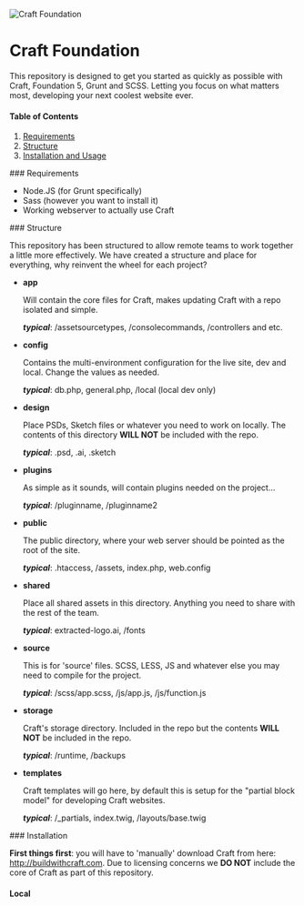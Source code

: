 ![Craft Foundation](https://s3-us-west-1.amazonaws.com/themccallister.com/craft-foundation.png)

# Craft Foundation

This repository is designed to get you started as quickly as possible with Craft, Foundation 5, Grunt and SCSS. Letting you focus on what matters most, developing your next coolest website ever.

#### Table of Contents

1. [Requirements](#requirements)  
2. [Structure](#structure)
3. [Installation and Usage](#installation)

<a name="requirements"/>
### Requirements

- Node.JS (for Grunt specifically)
- Sass (however you want to install it)
- Working webserver to actually use Craft

<a name="structure"/>
### Structure

This repository has been structured to allow remote teams to work together a little more effectively. We have created a structure and place for everything, why reinvent the wheel for each project?  

- **app**

	Will contain the core files for Craft, makes updating Craft with a repo isolated and simple.

	***typical***: /assetsourcetypes, /consolecommands, /controllers and etc.

- **config**

	Contains the multi-environment configuration for the live site, dev and local. Change the values as needed.

	***typical***: db.php, general.php, /local (local dev only)

- **design**

	Place PSDs, Sketch files or whatever you need to work on locally. The contents of this directory **WILL NOT** be included with the repo.

	***typical***: .psd, .ai, .sketch

- **plugins**

	As simple as it sounds, will contain plugins needed on the project...

	***typical***: /pluginname, /pluginname2

- **public**

	The public directory, where your web server should be pointed as the root of the site.

	***typical***: .htaccess, /assets, index.php, web.config

- **shared**

	Place all shared assets in this directory. Anything you need to share with the rest of the team.

	***typical***: extracted-logo.ai, /fonts

- **source**

	This is for 'source' files. SCSS, LESS, JS and whatever else you may need to compile for the project.

	***typical***: /scss/app.scss, /js/app.js, /js/function.js

- **storage**

	Craft's storage directory. Included in the repo but the contents **WILL NOT** be included in the repo.

	***typical***: /runtime, /backups

- **templates**

	Craft templates will go here, by default this is setup for the "partial block model" for developing Craft websites.

	***typical***: /_partials, index.twig, /layouts/base.twig

<a name="installation"/>
### Installation

**First things first**: you will have to 'manually' download Craft from here: http://buildwithcraft.com. Due to licensing concerns we **DO NOT** include the core of Craft as part of this repository.

#### Local
